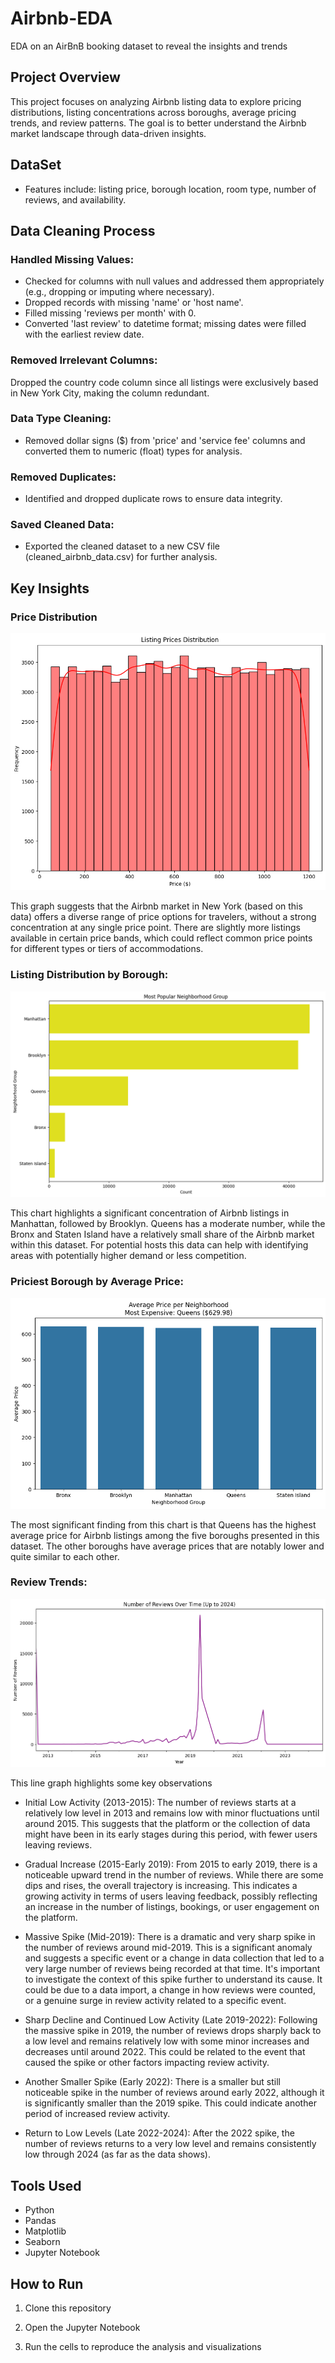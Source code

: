 # Airbnb-EDA
EDA on an AirBnB booking dataset to reveal the insights and trends

## Project Overview
This project focuses on analyzing Airbnb listing data to explore pricing distributions, listing concentrations across boroughs, average pricing trends, and review patterns.
The goal is to better understand the Airbnb market landscape through data-driven insights.

## DataSet
* Features include: listing price, borough location, room type, number of reviews, and availability.

## Data Cleaning Process

### Handled Missing Values:
* Checked for columns with null values and addressed them appropriately (e.g., dropping or imputing where necessary).
* Dropped records with missing 'name' or 'host name'.
* Filled missing 'reviews per month' with 0.
* Converted 'last review' to datetime format; missing dates were filled with the earliest review date.

### Removed Irrelevant Columns:
Dropped the country code column since all listings were exclusively based in New York City, making the column redundant.

### Data Type Cleaning:
* Removed dollar signs ($) from 'price' and 'service fee' columns and converted them to numeric (float) types for analysis.


### Removed Duplicates:
* Identified and dropped duplicate rows to ensure data integrity.

### Saved Cleaned Data:
* Exported the cleaned dataset to a new CSV file (cleaned_airbnb_data.csv) for further analysis.

## Key Insights

### Price Distribution
![Price Distribution](images/pricedistr.png "Price Distribution")

This graph suggests that the Airbnb market in New York (based on this data) offers a diverse range of price options for travelers, without a strong concentration at any single price point. There are slightly more listings available in certain price bands, which could reflect common price points for different types or tiers of accommodations.

### Listing Distribution by Borough:
![Listing Distribution](images/mostpop.png "Listing Distribution")

This chart highlights a significant concentration of Airbnb listings in Manhattan, followed by Brooklyn. Queens has a moderate number, while the Bronx and Staten Island have a relatively small share of the Airbnb market within this dataset. For potential hosts this data can help with identifying areas with potentially higher demand or less competition.

### Priciest Borough by Average Price:
![Priciest Borough](images/avgprice.png "Average Price")

The most significant finding from this chart is that Queens has the highest average price for Airbnb listings among the five boroughs presented in this dataset. The other boroughs have average prices that are notably lower and quite similar to each other.

### Review Trends:
![Review Trends](images/trends.png "Review Trends")

This line graph highlights some key observations

* Initial Low Activity (2013-2015): The number of reviews starts at a relatively low level in 2013 and remains low with minor fluctuations until around 2015. This suggests that the platform or the collection of data might have been in its early stages during this period, with fewer users leaving reviews.

* Gradual Increase (2015-Early 2019): From 2015 to early 2019, there is a noticeable upward trend in the number of reviews. While there are some dips and rises, the overall trajectory is increasing. This indicates a growing activity in terms of users leaving feedback, possibly reflecting an increase in the number of listings, bookings, or user engagement on the platform.

* Massive Spike (Mid-2019): There is a dramatic and very sharp spike in the number of reviews around mid-2019. This is a significant anomaly and suggests a specific event or a change in data collection that led to a very large number of reviews being recorded at that time. It's important to investigate the context of this spike further to understand its cause. It could be due to a data import, a change in how reviews were counted, or a genuine surge in review activity related to a specific event.

* Sharp Decline and Continued Low Activity (Late 2019-2022): Following the massive spike in 2019, the number of reviews drops sharply back to a low level and remains relatively low with some minor increases and decreases until around 2022. This could be related to the event that caused the spike or other factors impacting review activity.

* Another Smaller Spike (Early 2022): There is a smaller but still noticeable spike in the number of reviews around early 2022, although it is significantly smaller than the 2019 spike. This could indicate another period of increased review activity.

* Return to Low Levels (Late 2022-2024): After the 2022 spike, the number of reviews returns to a very low level and remains consistently low through 2024 (as far as the data shows).

## Tools Used
* Python
* Pandas
* Matplotlib
* Seaborn
* Jupyter Notebook

## How to Run
1. Clone this repository

2. Open the Jupyter Notebook

3. Run the cells to reproduce the analysis and visualizations
